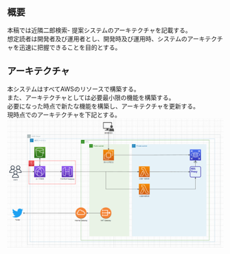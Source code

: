 ## 概要
本稿では近隣二郎検索- 提案システムのアーキテクチャを記載する。  
想定読者は開発者及び運用者とし、開発時及び運用時、システムのアーキテクチャを迅速に把握できることを目的とする。  

## アーキテクチャ
本システムはすべてAWSのリソースで構築する。  
また、アーキテクチャとしては必要最小限の機能を構築する。  
必要になった時点で新たな機能を構築し、アーキテクチャを更新する。  
現時点でのアーキテクチャを下記とする。  
![アーキテクチャ図](architecture_1.0.0.png)